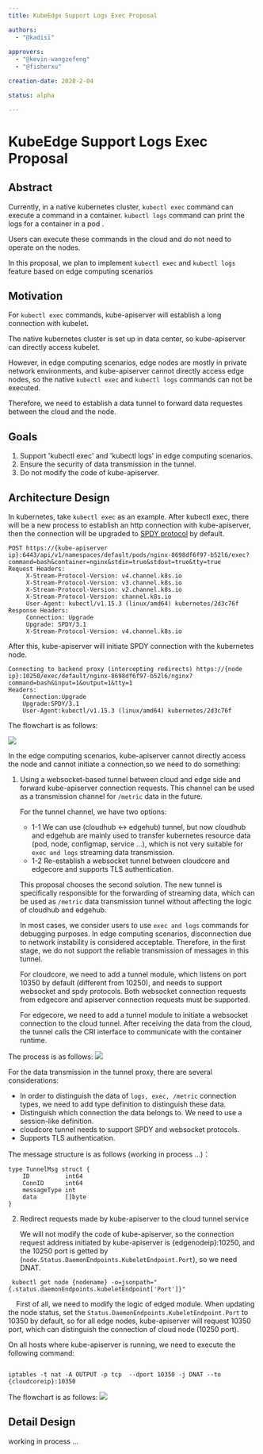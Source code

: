 ```yaml
---
title: KubeEdge Support Logs Exec Proposal

authors:
  - "@kadisi"
  
approvers:
  - "@kevin-wangzefeng"
  - "@fisherxu"

creation-date: 2020-2-04

status: alpha

---
```


# KubeEdge Support Logs Exec Proposal 

## Abstract

Currently, in a native kubernetes cluster, `kubectl exec` command can execute a command in a container. `kubectl logs` command can print the logs for a container in a pod . 

Users can execute these commands in the cloud and do not need to operate on the nodes.

In this proposal, we plan to implement `kubectl exec` and `kubectl logs` feature based on edge computing scenarios

## Motivation

For `kubectl exec` commands, kube-apiserver will establish a long connection with kubelet.

The native kubernetes cluster is set up in data center, so kube-apiserver can directly access kubelet.

However, in edge computing scenarios, edge nodes are mostly in private network environments, and kube-apiserver cannot directly access edge nodes, so the native `kubectl exec` and `kubectl logs` commands can not be executed.

Therefore, we need to establish a data tunnel to forward data requestes between the cloud and the node.

## Goals

1. Support 'kubectl exec' and 'kubectl logs' in edge computing scenarios.
2. Ensure the security of data transmission in the tunnel.
3. Do not modify the code of kube-apiserver.


## Architecture Design

In kubernetes, take `kubectl exec` as an example. After kubectl exec, there will be a new process to establish an http connection with kube-apiserver, then the connection will be upgraded to [SPDY protocol](https://www.chromium.org/spdy/spdy-whitepaper) by default.

```
POST https://{kube-apiserver ip}:6443/api/v1/namespaces/default/pods/nginx-8698df6f97-b52l6/exec?command=bash&container=nginx&stdin=true&stdout=true&tty=true
Request Headers:
     X-Stream-Protocol-Version: v4.channel.k8s.io
     X-Stream-Protocol-Version: v3.channel.k8s.io
     X-Stream-Protocol-Version: v2.channel.k8s.io
     X-Stream-Protocol-Version: channel.k8s.io
     User-Agent: kubectl/v1.15.3 (linux/amd64) kubernetes/2d3c76f
Response Headers:
     Connection: Upgrade
     Upgrade: SPDY/3.1
     X-Stream-Protocol-Version: v4.channel.k8s.io

```

After this, kube-apiserver will initiate SPDY connection with the kubernetes node.

```
Connecting to backend proxy (intercepting redirects) https://{node ip}:10250/exec/default/nginx-8698df6f97-b52l6/nginx?command=bash&input=1&output=1&tty=1
Headers: 
	Connection:Upgrade 
	Upgrade:SPDY/3.1 
	User-Agent:kubectl/v1.15.3 (linux/amd64) kubernetes/2d3c76f
```

The flowchart is as follows:

<img src="../images/proposals/k8s-exec.png">

In the edge computing scenarios, kube-apiserver cannot directly access the node and cannot initiate a connection,so we need to do something:

1. Using a websocket-based tunnel between cloud and edge side and forward kube-apiserver connection requests. This channel can be used as a transmission channel for `/metric` data in the future.

	For the tunnel channel, we have two options:

	+ 1-1 We can use (cloudhub <-> edgehub) tunnel, but now cloudhub and edgehub are mainly used to transfer kubernetes resource data (pod, node, configmap, service ...), which is not very suitable for `exec and logs` streaming data transmission.
	+ 1-2 Re-establish a websocket tunnel between cloudcore and edgecore and supports TLS authentication.
		
	This proposal chooses the second solution. The new tunnel is specifically responsible for the forwarding of streaming data, which can be used as `/metric` data transmission tunnel without affecting the logic of cloudhub and edgehub. 

	In most cases, we consider users to use `exec and logs` commands for debugging purposes. In edge computing scenarios, disconnection due to network instability is considered acceptable. Therefore, in the first stage, we do not support the reliable transmission of messages in this tunnel. 
	
	For cloudcore, we need to add a tunnel module, which listens on port 10350 by default (different from 10250), and needs to support websocket and spdy protocols. Both websocket connection requests from edgecore and apiserver connection requests must be supported.
	
	For edgecore, we need to add a tunnel module to initiate a websocket connection to the cloud tunnel. After receiving the data from the cloud, the tunnel calls the CRI interface to communicate with the container runtime.

The process is as follows:
	<img src="../images/proposals/kubeedge-exec-con3.png">


For the data transmission in the tunnel proxy, there are several considerations:

- In order to distinguish the data of `logs, exec, /metric` connection types, we need to add type definition to distinguish these data.
- Distinguish which connection the data belongs to. We need to use a session-like definition.
- cloudcore tunnel needs to support SPDY and websocket protocols.
- Supports TLS authentication.

The message structure is as follows (working in process ...)：

```
type TunnelMsg struct {
	ID          int64
	ConnID      int64
	messageType int 
	data		[]byte
}
```


2.	Redirect requests made by kube-apiserver to the cloud tunnel service

	We will not modify the code of kube-apiserver, so the connection request address initiated by kube-apiserver is {edgenodeip}:10250, and the 10250 port is getted by (`node.Status.DaemonEndpoints.KubeletEndpoint.Port`), so we need DNAT.

```
 kubectl get node {nodename} -o=jsonpath="{.status.daemonEndpoints.kubeletEndpoint['Port']}"
```

    First of all, we need to modify the logic of edged module. When updating the node status, set the `Status.DaemonEndpoints.KubeletEndpoint.Port` to 10350 by default, so for all edge nodes, kube-apiserver will request 10350 port, which can distinguish the connection of cloud node (10250 port).

On all hosts where kube-apiserver is running, we need to execute the following command:

```shell

iptables -t nat -A OUTPUT -p tcp  --dport 10350 -j DNAT --to {cloudcoreip}:10350

```

The flowchart is as follows:
<img src="../images/proposals/kubeedge-exec-con4.png">


## Detail Design

working in process ...

